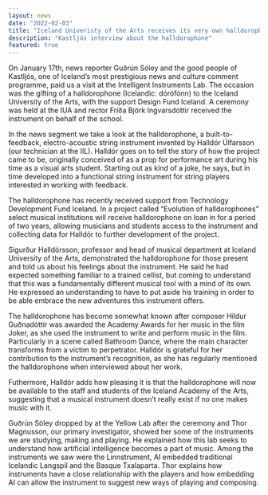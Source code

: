 ```yaml
---
layout: news
date: "2022-02-03"
title: "Iceland Univeristy of the Arts receives its very own halldorophone"
description: "Kastljós interview about the halldorophone"
featured: true
---
```


On January 17th, news reporter Guðrún Sóley and the good people of Kastljós, one of Iceland’s most prestigious news and culture comment programme, paid us a visit at the Intelligent Instruments Lab. The occasion was the gifting of a halldorophone (Icelandic: dórófónn) to the Iceland University of the Arts, with the support Design Fund Iceland. A ceremony was held at the IUA and rector Fríða Björk Ingvarsdóttir received the instrument on behalf of the school. 

In the news segment we take a look at the halldorophone, a built-to-feedback, electro-acoustic string instrument invented by Halldór Úlfarsson (our technician at the IIL). Halldór goes on to tell the story of how the project came to be, originally conceived of as a prop for performance art during his time as a visual arts student. Starting out as kind of a joke, he says, but in time developed into a functional string instrument for string players interested in working with feedback.

The halldorophone has recently received support from Technology Development Fund Iceland. In a project called “Evolution of halldorophones” select musical institutions will receive halldorophone on loan in for a period of two years, allowing musicians and students access to the instrument and collecting data for Halldór to further development of the project. 

Sigurður Halldórsson, professor and head of musical department at Iceland University of the Arts, demonstrated the halldorophone for those present and told us about his feelings about the instrument. He said he had expected something familiar to a trained cellist, but coming to understand that this was a fundamentally different musical tool with a mind of its own. He expressed an understanding to have to put aside his training in order to be able embrace the new adventures this instrument offers.

The halldorophone has become somewhat known after composer Hildur Guðnadóttir was awarded the Academy Awards for her music in the film Joker, as she used the instrument to write and perform music in the film. Particularly in a scene called Bathroom Dance, where the main character transforms from a victim to perpetrator. Halldór is grateful for her contribution to the instrument’s recognition, as she has regularly mentioned the halldorophone when interviewed about her work.

Futhermore, Halldór adds how pleasing it is that the halldorophone will now be available to the staff and students of the Iceland Academy of the Arts, suggesting that a musical instrument doesn’t really exist if no one makes music with it. 

Guðrún Sóley dropped by at the Yellow Lab after the ceremony and Thor Magnusson, our primary investigator, showed her some of the instruments we are studying, making and playing. He explained how this lab seeks to understand how artificial intelligence becomes a part of music. Among the instruments we saw were the Linnstrument, AI embedded traditional Icelandic Langspil and the Basque Txalaparta. Thor explains how instruments have a close relationship with the players and how embedding AI can allow the instrument to suggest new ways of playing and composing.
